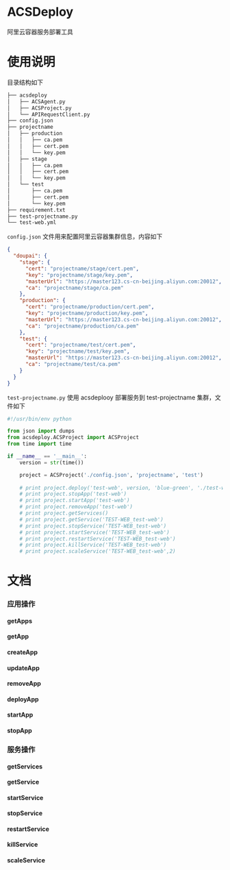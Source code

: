 # ACSDeploy

阿里云容器服务部署工具

# 使用说明

目录结构如下 

```bash
├── acsdeploy
│   ├── ACSAgent.py
│   ├── ACSProject.py
│   └── APIRequestClient.py
├── config.json
├── projectname
│   ├── production
│   │   ├── ca.pem
│   │   ├── cert.pem
│   │   └── key.pem
│   ├── stage
│   │   ├── ca.pem
│   │   ├── cert.pem
│   │   └── key.pem
│   └── test
│       ├── ca.pem
│       ├── cert.pem
│       └── key.pem
├── requirement.txt
├── test-projectname.py
└── test-web.yml
```

`config.json` 文件用来配置阿里云容器集群信息，内容如下  

```json
{
  "doupai": {
    "stage": {
      "cert": "projectname/stage/cert.pem",
      "key": "projectname/stage/key.pem",
      "masterUrl": "https://master123.cs-cn-beijing.aliyun.com:20012",
      "ca": "projectname/stage/ca.pem"
    },
    "production": {
      "cert": "projectname/production/cert.pem",
      "key": "projectname/production/key.pem",
      "masterUrl": "https://master123.cs-cn-beijing.aliyun.com:20012",
      "ca": "projectname/production/ca.pem"
    },
    "test": {
      "cert": "projectname/test/cert.pem",
      "key": "projectname/test/key.pem",
      "masterUrl": "https://master123.cs-cn-beijing.aliyun.com:20012",
      "ca": "projectname/test/ca.pem"
    }
  }
}
```

`test-projectname.py` 使用 acsdeplooy 部署服务到 test-projectname 集群，文件如下

```python
#!/usr/bin/env python

from json import dumps
from acsdeploy.ACSProject import ACSProject
from time import time

if __name__ == '__main__':
    version = str(time())

    project = ACSProject('./config.json', 'projectname', 'test')
    
    # print project.deploy('test-web', version, 'blue-green', './test-web.yml')
    # print project.stopApp('test-web')
    # print project.startApp('test-web')
    # print project.removeApp('test-web')
    # print project.getServices()
    # print project.getService('TEST-WEB_test-web')
    # print project.stopService('TEST-WEB_test-web')
    # print project.startService('TEST-WEB_test-web')
    # print project.restartService('TEST-WEB_test-web')
    # print project.killService('TEST-WEB_test-web')
    # print project.scaleService('TEST-WEB_test-web',2)
```


# 文档

### 应用操作

#### getApps
#### getApp
#### createApp
#### updateApp
#### removeApp
#### deployApp
#### startApp
#### stopApp

### 服务操作

#### getServices
#### getService
#### startService
#### stopService
#### restartService
#### killService
#### scaleService